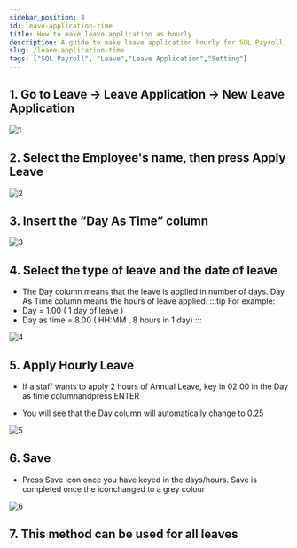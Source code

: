 ```yaml
---
sidebar_position: 4
id: leave-application-time
title: How to make leave application as hourly
description: A guide to make leave application hourly for SQL Payroll
slug: /leave-application-time
tags: ["SQL Payroll", "Leave","Leave Application","Setting"]
---
```


## 1. Go to Leave -> Leave Application -> New Leave Application

![1](/img/leave/leave-application-time/1.png)

## 2. Select the Employee's name, then press Apply Leave

![2](/img/leave/leave-application-time/2.png)

## 3. Insert the “Day As Time” column

![3](/img/leave/leave-application-time/3.png)

## 4. Select the type of leave and the date of leave

- The Day column means that the leave is applied in number of days. Day As Time column means the hours of leave applied.
:::tip For example:
- Day = 1.00 ( 1 day of leave )
- Day as time = 8.00 ( HH:MM , 8 hours in 1 day)
:::

![4](/img/leave/leave-application-time/4.png)

## 5. Apply Hourly Leave

- If a staff wants to apply 2 hours of Annual Leave, key in 02:00 in the Day as time columnandpress ENTER

- You will see that the Day column will automatically change to 0.25

![5](/img/leave/leave-application-time/5.png)

## 6. Save

- Press Save icon once you have keyed in the days/hours. Save is completed once the iconchanged to a grey colour

![6](/img/leave/leave-application-time/6.png)

## 7. This method can be used for all leaves
